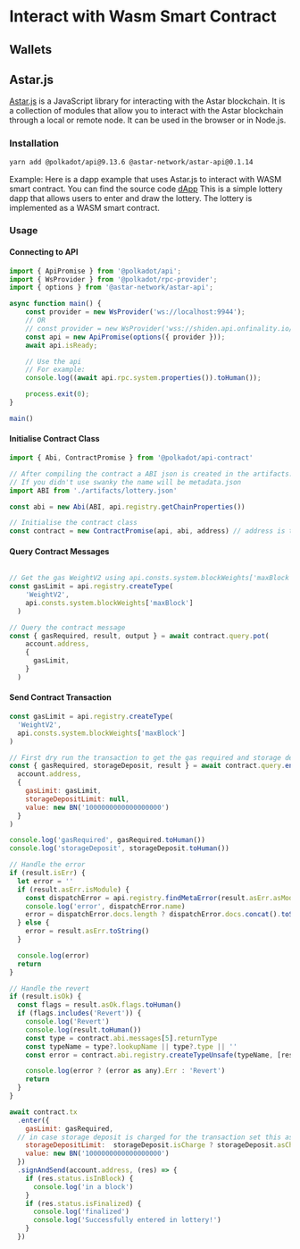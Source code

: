 # Interact with Wasm Smart Contract

## Wallets

## Astar.js

[Astar.js](https://github.com/AstarNetwork/astar.js/wiki) is a JavaScript library for interacting with the Astar blockchain. It is a collection of modules that allow you to interact with the Astar blockchain through a local or remote node. It can be used in the browser or in Node.js.

### Installation

```bash
yarn add @polkadot/api@9.13.6 @astar-network/astar-api@0.1.14
```

Example: Here is a dapp example that uses Astar.js to interact with WASM smart contract. You can find the source code [dApp](https://github.com/astarNetwork/wasm-lottery)
This is a simple lottery dapp that allows users to enter and draw the lottery. The lottery is implemented as a WASM smart contract.

### Usage

#### Connecting to API

```js
import { ApiPromise } from '@polkadot/api';
import { WsProvider } from '@polkadot/rpc-provider';
import { options } from '@astar-network/astar-api';

async function main() {
    const provider = new WsProvider('ws://localhost:9944');
    // OR
    // const provider = new WsProvider('wss://shiden.api.onfinality.io/public-ws');
    const api = new ApiPromise(options({ provider }));
    await api.isReady;

    // Use the api
    // For example:
    console.log((await api.rpc.system.properties()).toHuman());

    process.exit(0);
}

main()
```

#### Initialise Contract Class

```js
import { Abi, ContractPromise } from '@polkadot/api-contract'

// After compiling the contract a ABI json is created in the artifacts. Import the ABI:
// If you didn't use swanky the name will be metadata.json
import ABI from './artifacts/lottery.json'

const abi = new Abi(ABI, api.registry.getChainProperties())

// Initialise the contract class
const contract = new ContractPromise(api, abi, address) // address is the deployed contract address
```

#### Query Contract Messages

```js

// Get the gas WeightV2 using api.consts.system.blockWeights['maxBlock']
const gasLimit = api.registry.createType(
    'WeightV2',
    api.consts.system.blockWeights['maxBlock']
  )

// Query the contract message
const { gasRequired, result, output } = await contract.query.pot(
    account.address,
    {
      gasLimit,
    }
  )
```

#### Send Contract Transaction

```js
const gasLimit = api.registry.createType(
  'WeightV2',
  api.consts.system.blockWeights['maxBlock']
)

// First dry run the transaction to get the gas required and storage deposit
const { gasRequired, storageDeposit, result } = await contract.query.enter(
  account.address,
  {
    gasLimit: gasLimit,
    storageDepositLimit: null,
    value: new BN('1000000000000000000')
  }
)

console.log('gasRequired', gasRequired.toHuman())
console.log('storageDeposit', storageDeposit.toHuman())

// Handle the error
if (result.isErr) {
  let error = ''
  if (result.asErr.isModule) {
    const dispatchError = api.registry.findMetaError(result.asErr.asModule)
    console.log('error', dispatchError.name)
    error = dispatchError.docs.length ? dispatchError.docs.concat().toString() : dispatchError.name
  } else {
    error = result.asErr.toString()
  }

  console.log(error)
  return
}

// Handle the revert
if (result.isOk) {
  const flags = result.asOk.flags.toHuman()
  if (flags.includes('Revert')) {
    console.log('Revert')
    console.log(result.toHuman())
    const type = contract.abi.messages[5].returnType
    const typeName = type?.lookupName || type?.type || ''
    const error = contract.abi.registry.createTypeUnsafe(typeName, [result.asOk.data]).toHuman()

    console.log(error ? (error as any).Err : 'Revert')
    return
  }
}

await contract.tx
  .enter({
    gasLimit: gasRequired,
  // in case storage deposit is charged for the transaction set this as storageDeposit
    storageDepositLimit:  storageDeposit.isCharge ? storageDeposit.asCharge.toString() : null,
    value: new BN('1000000000000000000')
  })
  .signAndSend(account.address, (res) => {
    if (res.status.isInBlock) {
      console.log('in a block')
    }
    if (res.status.isFinalized) {
      console.log('finalized')
      console.log('Successfully entered in lottery!')
    }
  })
```

